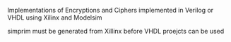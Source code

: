 Implementations of Encryptions and Ciphers implemented in  Verilog or VHDL using Xilinx and Modelsim

simprim must be generated from Xillinx before VHDL proejcts can be used
